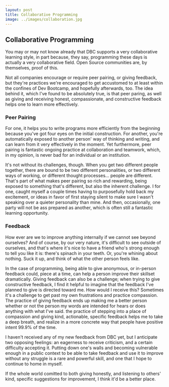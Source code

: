 ```yaml
---
layout: post
title: Collaborative Programming
image: ../images/collaboration.jpg
---
```


<h2>Collaborative Programming</h2>
<p>You may or may not know already that DBC supports a very collaborative learning style, in part because, they say, programming these days is actually a very collaborative field. Open Source communities are, by themselves, proof of this.</p>
<p>Not all companies encourage or require peer pairing, or giving feedback, but they're practices we're encouraged to get accustomed to at least within the confines of Dev Bootcamp, and hopefully afterwards, too. The idea behind it, which I've found to be absolutely true, is that peer paring, as well as giving and receiving honest, compassionate, and constructive feedback helps one to learn more effectively. </p>
<h3>Peer Pairing</h3>
<p>For one, it helps you to write programs more efficiently from the beginning because you've got four eyes on the initial construction. For another, you're automatically exposed to another person' way of thinking and writing, and can learn from it very effectively in the moment. Yet furthermore, peer pairing is fantastic ongoing practice at collaboration and teamwork, which, in my opinion, is never bad for an individual or an institution.</p>
<p>It's not without its challenges, though. When you get two different people together, there are bound to be two different personalities, or two different ways of working, or different thought processes... people are different. That's part of what makes peer pairing so rich and rewarding, being exposed to something that's different, but also the inherent challenge. I for one, caught myself a couple times having to purposefully hold back my excitement, or ideas in favor of first staying silent to make sure I wasn't speaking over a quieter personality than mine. And then, occasionally, one party will not be ass prepared as another, which is often still a fantastic learning opportunity.</p>
<h3>Feedback</h3>
<p>How ever are we to improve anything internally if we cannot see beyond ourselves? And of course, by our very nature, it's difficult to see outside of ourselves, and that's where it's nice to have a friend who's strong enough to tell you like it is: there's spinach in your teeth. Or, you're whining about nothing. Suck it up, and think of what the other person feels like.</p>
<p>In the case of programming, being able to give anonymous, or in-person feedback could, piece at a time, can help a person improve their skillset dramatically. Giving feedback can also be a challenge; when trying to give constructive feedback, I find it helpful to imagine that the feedback I've planned to give is directed toward me. How would I receive this? Sometimes it's a challenge to get past my own frustrations and practice compassion. The practice of giving feedback ends up making me a better person whether or not the person my words are intended for hears or does anything with what I've said. the practice of stepping into a place of compassion and giving kind, actionable, specific feedback helps me to take a deep breath, and realize in a more concrete way that people have positive intent 99.9% of the time.</p>
<p>I haven't received any of my new feedback from DBC yet, but I anticipate two opposing feelings: an eagerness to receive criticism, and a certain difficulty accepting it. Putting down one's walls and becoming vulnerable enough in a public context to be able to take feedback and use it to improve without any struggle is a rare and powerful skill, and one that I hope to continue to home in myself.</p>
<p>If the whole world comitted to both giving honestly, and listening to others' kind, specific suggestions for improvement, I think it'd be a better place.</p>
